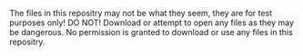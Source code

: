 The files in this repositry may not be what they seem, they are for test purposes only!  DO NOT! Download or attempt to open any files as they may be dangerous. No permission is granted to download or use any files in this repositry.
